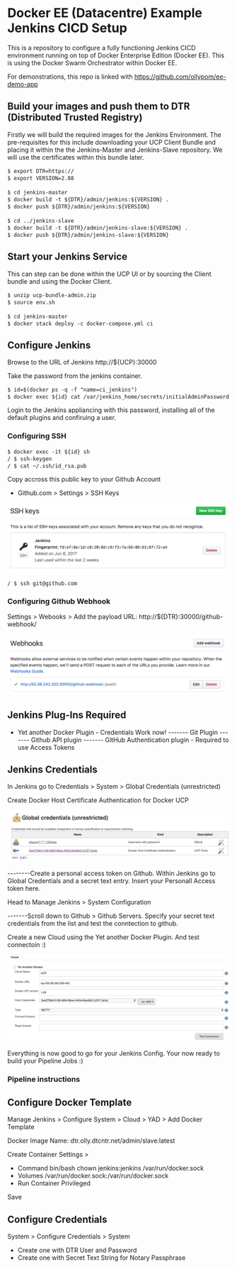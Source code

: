 # Docker EE (Datacentre) Example Jenkins CICD Setup

This is a repository to configure a fully functioning Jenkins CICD environment running on top of Docker Enterprise Edition (Docker EE). This is using the Docker Swarm Orchestrator within Docker EE.

For demonstrations, this repo is linked with https://github.com/ollypom/ee-demo-app

## Build your images and push them to DTR (Distributed Trusted Registry)

Firstly we will build the required images for the Jenkins Environment. The pre-requisites for this include downloading your UCP Client Bundle and placing it within the the Jenkins-Master and Jenkins-Slave repository. We will use the certificates within this bundle later.

```
$ export DTR=https://
$ export VERSION=2.88

$ cd jenkins-master
$ docker build -t ${DTR}/admin/jenkins:${VERSION} .
$ docker push ${DTR}/admin/jenkins:${VERSION} 

$ cd ../jenkins-slave
$ docker build -t ${DTR}/admin/jenkins-slave:${VERSION} .
$ docker push ${DTR}/admin/jenkins-slave:${VERSION}
```

## Start your Jenkins Service

This can step can be done within the UCP UI or by sourcing the Client bundle and using the Docker Client.

```
$ unzip ucp-bundle-admin.zip
$ source env.sh

$ cd jenkins-master
$ docker stack deploy -c docker-compose.yml ci
```

## Configure Jenkins

Browse to the URL of Jenkins http://${UCP}:30000

Take the password from the jenkins container.

```
$ id=$(docker ps -q -f "name=ci_jenkins") 
$ docker exec ${id} cat /var/jenkins_home/secrets/initialAdminPassword
```

Login to the Jenkins appliancing with this password, installing all of the default plugins and confiruing a user.

### Configuring SSH

```
$ docker exec -it ${id} sh
/ $ ssh-keygen
/ $ cat ~/.ssh/id_rsa.pub
```

Copy accross this public key to your Github Account

- Github.com > Settings > SSH Keys

![Alt text](/images/githubsshkey.png?raw=true "Jenkins SSH Key")

```
/ $ ssh git@github.com
```

### Configuring Github Webhook

Settings > Webooks > Add the payload URL: http://${DTR}:30000/github-webhook/

![Alt text](/images/githubwebhook.png?raw=true "Github Webhook")

## Jenkins Plug-Ins Required

- Yet another Docker Plugin - Credentials Work now!
------- Git Plugin
------- Github API plugin
------- GitHub Authentication plugin - Required to use Access Tokens

## Jenkins Credentials

In Jenkins go to Credentials > System > Global Credentials (unrestricted)

Create Docker Host Certificate Authentication for Docker UCP

![Alt text](/images/jenkinscreds.png?raw=true "Jenkins Credentials")

--------Create a personal access token on Github. Within Jenkins go to Global Credentials and a secret text entry. Insert your Personall Access token here.

Head to Manage Jenkins > System Configuration

-------Scroll down to Github > Github Servers. Specify your secret text credentials from the list and test the conntection to github.

Create a new Cloud using the Yet another Docker Plugin. And test connectoin :)

![Alt text](/images/NewCloudConfig.png?raw=true "New Cloud Config")

Everything is now good to go for your Jenkins Config. 
Your now ready to build your Pipeline Jobs :)

### Pipeline instructions

## Configure Docker Template

Manage Jenkins > Configure System > Cloud > YAD > Add Docker Template

Docker Image Name: dtr.olly.dtcntr.net/admin/slave:latest

Create Container Settings >
 - Command bin/bash chown jenkins:jenkins /var/run/docker.sock
 - Volumes /var/run/docker.sock:/var/run/docker.sock
 - Run Container Privileged

Save

## Configure Credentials

System > Configure Credentials > System

- Create one with DTR User and Password
- Create one with Secret Text String for Notary Passphrase

